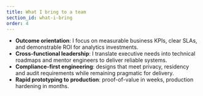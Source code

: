 ```yaml
---
title: What I bring to a team
section_id: what-i-bring
order: 4
---
```


* **Outcome orientation**: I focus on measurable business KPIs, clear SLAs, and demonstrable ROI for analytics investments.
* **Cross-functional leadership**: I translate executive needs into technical roadmaps and mentor engineers to deliver reliable systems.
* **Compliance-first engineering**: designs that meet privacy, residency and audit requirements while remaining pragmatic for delivery.
* **Rapid prototyping to production**: proof-of-value in weeks, production hardening in months.